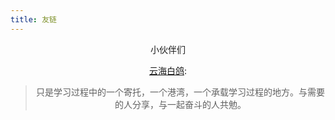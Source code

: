 ```yaml
---
title: 友链
---
```


<center>

小伙伴们

[云海白鸽](https://amoke.top):
> 只是学习过程中的一个寄托，一个港湾，一个承载学习过程的地方。与需要的人分享，与一起奋斗的人共勉。
